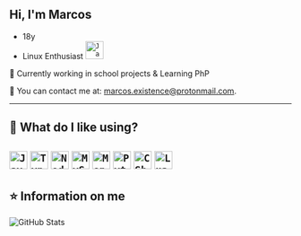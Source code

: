 
## Hi, I'm <strong>Marcos</strong>
- 18y
- Linux Enthusiast     <code><img height="32" src="https://img.shields.io/badge/Linux-E34F26?style=for-the-badge&logo=linux&logoColor=black" alt="Javascript"/></code>

🔭 Currently working in school projects & Learning PhP

💬 You can contact me at: marcos.existence@protonmail.com.

----

## 🚀 What do I like using?

<code><img height="32" src="https://img.shields.io/badge/JavaScript-F7DF1E?style=for-the-badge&logo=javascript&logoColor=black" alt="Javascript"/></code>
<code><img height="32" src="https://img.shields.io/badge/TypeScript-007ACC?style=for-the-badge&logo=typescript&logoColor=white" alt="Typescript"/></code>
<code><img height="32" src="https://img.shields.io/badge/Node.js-43853D?style=for-the-badge&logo=node.js&logoColor=white" alt="Nodejs"/></code>
<code><img height="32" src="https://img.shields.io/badge/MySQL-00000F?style=for-the-badge&logo=mysql&logoColor=white" alt="MySQL"/></code>
<code><img height="32" src="https://img.shields.io/badge/MongoDB-4EA94B?style=for-the-badge&logo=mongodb&logoColor=white" alt="MongoDB"/></code>
<code><img height="32" src="https://img.shields.io/badge/Python-14354C?style=for-the-badge&logo=python&logoColor=white" alt="Python"/></code>
<code><img height="32" src="https://img.shields.io/badge/C%23-239120?style=for-the-badge&logo=c-sharp&logoColor=white" alt="CSharp"/></code>
<code><img height="32" src="https://img.shields.io/badge/Lua-2C2D72?style=for-the-badge&logo=lua&logoColor=white" alt="Lua"/></code>
---

## ⭐ Information on me
![GitHub Stats](https://github-readme-stats.vercel.app/api?username=ForgottenHope&show_icons=true)
